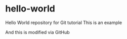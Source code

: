 # hello-world
Hello World repository for Git tutorial
This is an example

And this is modified via GitHub

